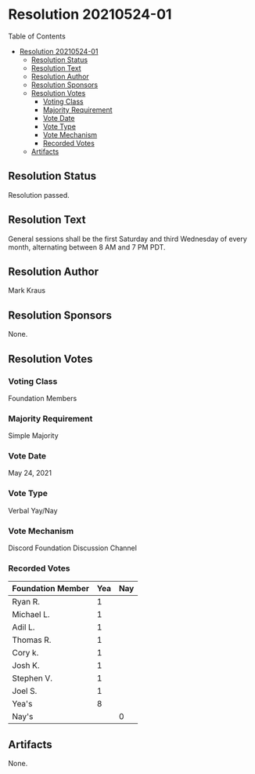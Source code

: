 # Resolution 20210524-01

[comment]: <> (Be sure to update Title and ToC with correct resolution number)

Table of Contents

- [Resolution 20210524-01](#resolution-20210524-01)
  - [Resolution Status](#resolution-status)
  - [Resolution Text](#resolution-text)
  - [Resolution Author](#resolution-author)
  - [Resolution Sponsors](#resolution-sponsors)
  - [Resolution Votes](#resolution-votes)
    - [Voting Class](#voting-class)
    - [Majority Requirement](#majority-requirement)
    - [Vote Date](#vote-date)
    - [Vote Type](#vote-type)
    - [Vote Mechanism](#vote-mechanism)
    - [Recorded Votes](#recorded-votes)
  - [Artifacts](#artifacts)

## Resolution Status

Resolution passed.

## Resolution Text

General sessions shall be the first Saturday and third Wednesday of every month, alternating between 8 AM and 7 PM PDT.

## Resolution Author

Mark Kraus

## Resolution Sponsors

None.

## Resolution Votes

### Voting Class

Foundation Members

### Majority Requirement

Simple Majority

### Vote Date

May 24, 2021

### Vote Type

Verbal Yay/Nay

### Vote Mechanism

Discord Foundation Discussion Channel

### Recorded Votes

| Foundation Member | Yea | Nay |
|-------------------|-----|-----|
| Ryan R.           | 1   |     |
| Michael L.        | 1   |     |
| Adil L.           | 1   |     |
| Thomas R.         | 1   |     |
| Cory k.           | 1   |     |
| Josh K.           | 1   |     |
| Stephen V.        | 1   |     |
| Joel S.           | 1   |     |
| Yea's             | 8   |     |
| Nay's             |     | 0   |

## Artifacts

None.
